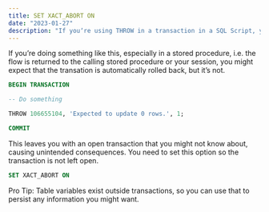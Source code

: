 ```yaml
---
title: SET XACT_ABORT ON
date: "2023-01-27"
description: "If youʼre using THROW in a transaction in a SQL Script, you need to SET XACT_ABORT ON if you want to automatically roll back the transation"
---
```


If youʼre doing something like this, especially in a stored procedure, i.e. the flow is returned to
the calling stored procedure or your session, you might expect that the transation is automatically
rolled back, but itʼs not.  

```sql
BEGIN TRANSACTION

-- Do something

THROW 106655104, 'Expected to update 0 rows.', 1;

COMMIT
```

This leaves you with an open transaction that you might not know about,
causing unintended consequences.  You need to set this option so the transaction is not
left open.

```sql
SET XACT_ABORT ON
```

Pro Tip: Table variables exist outside transactions, so you can use that to persist
any information you might want.
